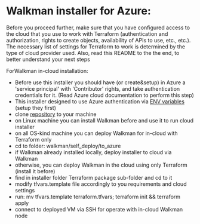 # Walkman installer for Azure:
Before you proceed further, make sure that you have configured access to the cloud 
that you use to work with Terraform (authentication and authorization, rights to 
create objects, availability of APIs to use, etc., etc.). The necessary list of 
settings for Terraform to work is determined by the type of cloud provider used.
Also, read this README to the the end, to better understand your next steps

ForWalkman in-cloud installation:
- Before use this installer you should have (or create&setup) in Azure a 'service 
  principal' with 'Contributor' rights, and take authentication credentials for it.
  (Read Azure cloud documentation to perform this step)
- This installer designed to use Azure authentication via [ENV variables](https://learn.microsoft.com/en-us/azure/developer/terraform/authenticate-to-azure?tabs=bash) (setup they first)
- clone [repository](https://github.com/shakhor-shual/walkman/tree/main) to your machine 
- on Linux machine you can install Walkman before and use it to run cloud installer
- on all OS-kind machine you can deploy Walkman for in-cloud with Terraform only
- cd to folder: walkman/self_deploy/to_azure 
- if Walkman already installed  locally, deploy installer to cloud via Walkman 
- otherwise, you can deploy Walkman in the cloud using only Terraform (install it before)
- find in installer folder Terraform package sub-folder and cd to it
- modify tfvars.template file accordingly to you requirements and cloud settings
- run: mv tfvars.template terraform.tfvars; terraform init && terraform apply
- connect to deployed VM via SSH for operate with in-cloud Walkman node






